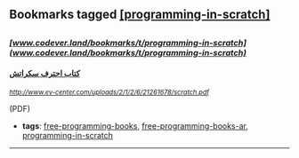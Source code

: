 ## Bookmarks tagged [[programming-in-scratch]](https://www.codever.land/search?q=[programming-in-scratch])

_<sup><sup>[www.codever.land/bookmarks/t/programming-in-scratch](www.codever.land/bookmarks/t/programming-in-scratch)</sup></sup>_
---
#### [كتاب احترف سكراتش](http://www.ev-center.com/uploads/2/1/2/6/21261678/scratch.pdf)
_<sup>http://www.ev-center.com/uploads/2/1/2/6/21261678/scratch.pdf</sup>_

(PDF)
* **tags**: [free-programming-books](../tagged/free-programming-books.md), [free-programming-books-ar](../tagged/free-programming-books-ar.md), [programming-in-scratch](../tagged/programming-in-scratch.md)
---
